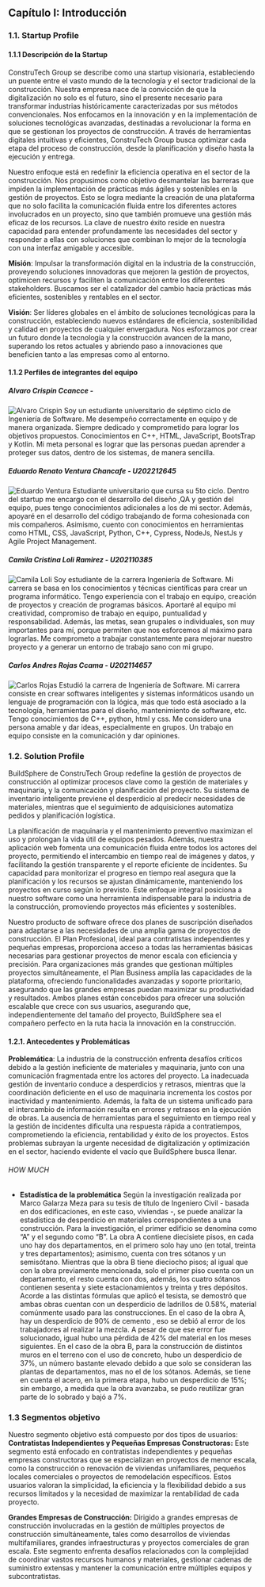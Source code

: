 ## Capítulo I: Introducción
### 1.1. Startup Profile
#### 1.1.1 Descripción de la Startup
ConstruTech Group se describe como una startup visionaria, estableciendo un puente entre el vasto mundo de la tecnología y el sector tradicional de la construcción. Nuestra empresa nace de la convicción de que la digitalización no solo es el futuro, sino el presente necesario para transformar industrias históricamente caracterizadas por sus métodos convencionales. Nos enfocamos en la innovación y en la implementación de soluciones tecnológicas avanzadas, destinadas a revolucionar la forma en que se gestionan los proyectos de construcción. A través de herramientas digitales intuitivas y eficientes, ConstruTech Group busca optimizar cada etapa del proceso de construcción, desde la planificación y diseño hasta la ejecución y entrega.

Nuestro enfoque está en redefinir la eficiencia operativa en el sector de la construcción. Nos propusimos como objetivo desmantelar las barreras que impiden la implementación de prácticas más ágiles y sostenibles en la gestión de proyectos. Esto se logra mediante la creación de una plataforma que no solo facilita la comunicación fluida entre los diferentes actores involucrados en un proyecto, sino que también promueve una gestión más eficaz de los recursos. La clave de nuestro éxito reside en nuestra capacidad para entender profundamente las necesidades del sector y responder a ellas con soluciones que combinan lo mejor de la tecnología con una interfaz amigable y accesible.

**Misión**: Impulsar la transformación digital en la industria de la construcción, proveyendo soluciones innovadoras que mejoren la gestión de proyectos, optimicen recursos y faciliten la comunicación entre los diferentes stakeholders. Buscamos ser el catalizador del cambio hacia prácticas más eficientes, sostenibles y rentables en el sector.

**Visión**: Ser líderes globales en el ámbito de soluciones tecnológicas para la construcción, estableciendo nuevos estándares de eficiencia, sostenibilidad y calidad en proyectos de cualquier envergadura. Nos esforzamos por crear un futuro donde la tecnología y la construcción avancen de la mano, superando los retos actuales y abriendo paso a innovaciones que beneficien tanto a las empresas como al entorno.

#### 1.1.2 Perfiles de integrantes del equipo

##### Alvaro Crispin Ccancce - 
![Alvaro Crispin](Assets/AlvaroCrispin.jpeg)
Soy un estudiante universitario de séptimo ciclo de Ingeniería de Software. Me desempeño correctamente en equipo y de manera organizada. Siempre dedicado y comprometido para lograr los objetivos propuestos. Conocimientos en C++, HTML, JavaScript, BootsTrap y Kotlin. Mi meta personal es lograr que las personas puedan aprender a proteger sus datos, dentro de los sistemas, de manera sencilla.

##### Eduardo Renato Ventura Chancafe - U202212645
![Eduardo Ventura](Assets/EduardoVentura.jpeg)
Estudiante universitario que cursa su 5to ciclo. Dentro del startup me encargo con el desarrollo del diseño ,QA y gestión del equipo, pues tengo conocimientos adicionales a los de mi sector. Además, apoyaré en el desarrollo del código trabajando de forma cohesionada con mis compañeros. Asimismo, cuento con conocimientos en herramientas como HTML, CSS, JavaScript, Python, C++, Cypress, NodeJs, NestJs y Agile Project Management.

##### Camila Cristina Loli Ramirez - U202110385
![Camila Loli](Assets/CamilaLoli.jpeg)
Soy estudiante de la carrera Ingeniería de Software. Mi carrera se basa en los conocimientos y técnicas científicas para crear un programa informático. Tengo experiencia con el trabajo en equipo, creación de proyectos y creación de programas básicos. Aportaré al equipo mi creatividad, compromiso de trabajo en equipo, puntualidad y responsabilidad. Además, las metas, sean grupales o individuales, son muy importantes para mí, porque permiten que nos esforcemos al máximo para lograrlas. Me comprometo a trabajar constantemente para mejorar nuestro proyecto y a generar un entorno de trabajo sano con mi grupo.

##### Carlos Andres Rojas Ccama - U202114657
![Carlos Rojas](Assets/CarlosRojas.jpeg)
Estudió la carrera de Ingeniería de Software. Mi carrera consiste en crear softwares inteligentes y sistemas informáticos usando un lenguaje de programación con la lógica, más que todo está asociado a la tecnología, herramientas para el diseño, mantenimiento de software, etc. Tengo conocimientos de C++, python, html y css. Me considero una persona amable y dar ideas, especialmente en grupos. Un trabajo en equipo consiste en la comunicación y dar opiniones.


### 1.2. Solution Profile
BuildSphere de ConstruTech Group redefine la gestión de proyectos de construcción al optimizar procesos clave como la gestión de materiales y maquinaria, y la comunicación y planificación del proyecto. Su sistema de inventario inteligente previene el desperdicio al predecir necesidades de materiales, mientras que el seguimiento de adquisiciones automatiza pedidos y planificación logística. 

La planificación de maquinaria y el mantenimiento preventivo maximizan el uso y prolongan la vida útil de equipos pesados. Además, nuestra aplicación web fomenta una comunicación fluida entre todos los actores del proyecto, permitiendo el intercambio en tiempo real de imágenes y datos, y facilitando la gestión transparente y el reporte eficiente de incidentes. Su capacidad para monitorizar el progreso en tiempo real asegura que la planificación y los recursos se ajustan dinámicamente, manteniendo los proyectos en curso según lo previsto. Este enfoque integral posiciona a nuestro software como una herramienta indispensable para la industria de la construcción, promoviendo proyectos más eficientes y sostenibles.

Nuestro producto de software ofrece dos planes de suscripción diseñados para adaptarse a las necesidades de una amplia gama de proyectos de construcción. El Plan Profesional, ideal para contratistas independientes y pequeñas empresas, proporciona acceso a todas las herramientas básicas necesarias para gestionar proyectos de menor escala con eficiencia y precisión. Para organizaciones más grandes que gestionan múltiples proyectos simultáneamente, el Plan Business amplía las capacidades de la plataforma, ofreciendo funcionalidades avanzadas y soporte prioritario, asegurando que las grandes empresas puedan maximizar su productividad y resultados. Ambos planes están concebidos para ofrecer una solución escalable que crece con sus usuarios, asegurando que, independientemente del tamaño del proyecto, BuildSphere sea el compañero perfecto en la ruta hacia la innovación en la construcción.

#### 1.2.1. Antecedentes y Problemáticas
**Problemática**: La industria de la construcción enfrenta desafíos críticos debido a la gestión ineficiente de materiales y maquinaria, junto con una comunicación fragmentada entre los actores del proyecto. La inadecuada gestión de inventario conduce a desperdicios y retrasos, mientras que la coordinación deficiente en el uso de maquinaria incrementa los costos por inactividad y mantenimiento. Además, la falta de un sistema unificado para el intercambio de información resulta en errores y retrasos en la ejecución de obras. La ausencia de herramientas para el seguimiento en tiempo real y la gestión de incidentes dificulta una respuesta rápida a contratiempos, comprometiendo la eficiencia, rentabilidad y éxito de los proyectos. Estos problemas subrayan la urgente necesidad de digitalización y optimización en el sector, haciendo evidente el vacío que BuildSphere busca llenar.

###### HOW MUCH
* **Estadística de la problemática**
Según la investigación realizada por Marco Galarza Meza para su tesis de título de Ingeniero Civil - basada en dos edificaciones, en este caso, viviendas -, se puede analizar la estadística de desperdicio en materiales correspondientes a una construcción. Para la investigación, el primer edificio se denomina como “A” y el segundo como “B”. La obra A contiene diecisiete pisos, en cada uno hay dos departamentos, en el primero solo hay uno (en total, treinta y tres departamentos); asimismo, cuenta con tres sótanos y  un semisótano. Mientras que la obra B tiene dieciocho pisos; al igual que con la obra previamente mencionada, solo el primer piso cuenta con un departamento, el resto cuenta con dos, además, los cuatro sótanos contienen sesenta y siete estacionamientos y treinta y tres depósitos. 
Acorde a las distintas fórmulas que aplicó el tesista, se demostró que ambas obras cuentan con un desperdicio de ladrillos de 0.58%, material comúnmente usado para las construcciones. 
En el caso de la obra A, hay un desperdicio de 90% de cemento , eso se debió al error de los trabajadores al realizar la mezcla. A pesar de que ese error fue solucionado, igual hubo una pérdida de 42% del material en los meses siguientes.
En el caso de la obra B, para la construcción de distintos muros en el terreno con el uso de concreto, hubo un desperdicio de 37%, un número bastante elevado debido a que solo se consideran las plantas de departamentos, mas no el de los sótanos. Además, se tiene en cuenta el acero, en la primera etapa, hubo un desperdicio de 15%; sin embargo, a medida que la obra avanzaba, se pudo reutilizar gran parte de lo sobrado y bajó a 7%.


### 1.3 Segmentos objetivo
Nuestro segmento objetivo está compuesto por dos tipos de usuarios:
**Contratistas Independientes y Pequeñas Empresas Constructoras:**
Este segmento está enfocado en contratistas independientes y pequeñas empresas constructoras que se especializan en proyectos de menor escala, como la construcción o renovación de viviendas unifamiliares, pequeños locales comerciales o proyectos de remodelación específicos. Estos usuarios valoran la simplicidad, la eficiencia y la flexibilidad debido a sus recursos limitados y la necesidad de maximizar la rentabilidad de cada proyecto.

**Grandes Empresas de Construcción:**
Dirigido a grandes empresas de construcción involucradas en la gestión de múltiples proyectos de construcción simultáneamente, tales como desarrollos de viviendas multifamiliares, grandes infraestructuras y proyectos comerciales de gran escala. Este segmento enfrenta desafíos relacionados con la complejidad de coordinar vastos recursos humanos y materiales, gestionar cadenas de suministro extensas y mantener la comunicación entre múltiples equipos y subcontratistas.
